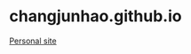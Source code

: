 # changjunhao.github.io

[Personal site](https://www.ifable.cn)

<!--
Paleolithic - 旧石器时代
Mesolithic - 中石器时代
Neolithic - 新石器时代
Copper - 红铜时代
Bronze - 青铜时代
Iron - 铁器时代
-->
